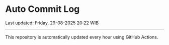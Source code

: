 # Auto Commit Log

Last updated: Friday, 29-08-2025 20:22 WIB

---

This repository is automatically updated every hour using GitHub Actions.
